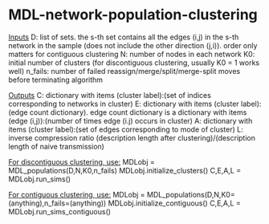# MDL-network-population-clustering

<ins>Inputs</ins>
D: list of sets. the s-th set contains all the edges (i,j) in the s-th network in the sample (does not include the other direction (j,i)). order only matters for contiguous clustering 
N: number of nodes in each network
K0: initial number of clusters (for discontiguous clustering, usually K0 = 1 works well)
n_fails: number of failed reassign/merge/split/merge-split moves before terminating algorithm

<ins>Outputs</ins>
C: dictionary with items (cluster label):(set of indices corresponding to networks in cluster) 
E: dictionary with items (cluster label):(edge count dictionary). edge count dictionary is a dictionary with items (edge (i,j)):(number of times edge (i.j) occurs in cluster)
A: dictionary with items (cluster label):(set of edges corresponding to mode of cluster)
L: inverse compression ratio (description length after clustering)/(description length of naive transmission)

<ins>For discontiguous clustering, use:</ins>
MDLobj = MDL_populations(D,N,K0,n_fails)
MDLobj.initialize_clusters()
C,E,A,L = MDLobj.run_sims()

<ins>For contiguous clustering, use:</ins>
MDLobj = MDL_populations(D,N,K0=(anything),n_fails=(anything))
MDLobj.initialize_contiguous()
C,E,A,L = MDLobj.run_sims_contiguous()
